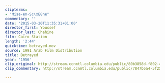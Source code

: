 ```yaml
---
clipterms:
- "Mise-en-Sc\xE8ne"
commentary: ''
date: '2015-03-20T11:35:31+01:00'
director_first: Youssef
director_last: Chahine
film: Cairo Station
length: '2:44'
quicktime: betrayed.mov
source: 1991 Arab Film Distribution
title: Betrayed
year: '1956'
clip_original: http://stream.ccnmtl.columbia.edu/public/80b3858d-f802-429c-a0ac-cbd9d4e2ef1d-068_cairo_FLG-mp4-aac-480w-850kbps-ffmpeg.mp4
clip_commentary: http://stream.ccnmtl.columbia.edu/public/7847b6a4-5f25-4ea8-87e8-e9d3ff56134f-068_cairo_commentary_FLG-mp4-aac-480w-850kbps-ffmpeg.mp4

---
```

